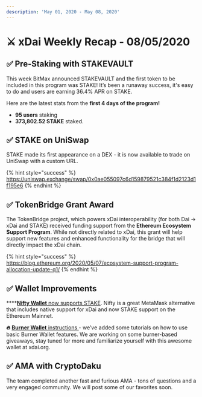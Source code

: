 ```yaml
---
description: 'May 01, 2020 - May 08, 2020'
---
```


# ⚔️ xDai Weekly Recap - 08/05/2020

## ✅ **Pre-Staking with STAKEVAULT**

This week BitMax announced STAKEVAULT and the first token to be included in this program was STAKE! It’s been a runaway success, it's easy to do and users are earning 36.4% APR on STAKE. 

Here are the latest stats from the **first 4 days of the program!**

* **95 users** staking
* **373,802.52 STAKE** staked.

## ✅ **STAKE on UniSwap**

STAKE made its first appearance on a DEX - it is now available to trade on UniSwap with a custom URL.  

{% hint style="success" %}
https://uniswap.exchange/swap/0x0ae055097c6d159879521c384f1d2123d1f195e6
{% endhint %}

## ✅ **TokenBridge Grant Award**

The TokenBridge project, which powers xDai interoperability \(for both Dai -&gt; xDai and STAKE\) received funding support from the **Ethereum Ecosystem Support Program**. While not directly related to xDai, this grant will help support new features and enhanced functionality for the bridge that will directly impact the xDai chain. 

{% hint style="success" %}
https://blog.ethereum.org/2020/05/07/ecosystem-support-program-allocation-update-q1/
{% endhint %}

## ✅ **Wallet Improvements**

\*\*\*\*[**Nifty Wallet** now supports STAKE](../../../../for-users/wallets/nifty-wallet.md). Nifty is a great MetaMask alternative that includes native support for xDai and now STAKE support on the Ethereum Mainnet. 

**🔥** [**Burner Wallet** instructions ](../../../../for-users/burner-wallet-functions/)- we’ve added some tutorials on how to use basic Burner Wallet features. We are working on some burner-based giveaways, stay tuned for more and familiarize yourself with this awesome wallet at xdai.org. 

## ✅ **AMA with CryptoDaku**

The team completed another fast and furious AMA - tons of questions and a very engaged community. We will post some of our favorites soon.

